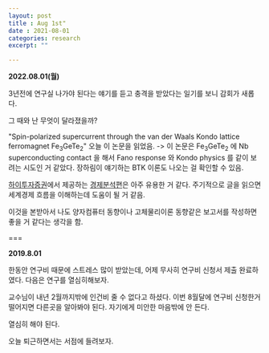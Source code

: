 ```yaml
---
layout: post
title : Aug 1st"
date : 2021-08-01
categories: research
excerpt: ""

---
```

 
 **2022.08.01(월)**
 
 3년전에 연구실 나가야 된다는 얘기를 듣고 충격을 받았다는 일기를 보니 감회가 새롭다.
 
 그 때와 난 무엇이 달라졌을까?
 
 "Spin-polarized supercurrent through the van der Waals Kondo lattice ferromagnet Fe$_3$GeTe$_2$"
 오늘 이 논문을 읽었음. -> 이 논문은 Fe$_3$GeTe$_2$ 에 Nb superconducting contact 을 해서 Fano response 와 Kondo physics 를 같이 보려는 시도인 거 같았다. 장하림이 얘기하는 BTK 이론도 나오는 걸 확인할 수 있음. 
 
 [하이투자증권](https://www.hi-ib.com/)에서 제공하는  [경제분석편](https://qkrwlsghdcjsworlt.github.io/todo/indexhi-ib.html)은 아주 유용한 거 같다. 주기적으로 글을 읽으면 세계경제 흐름을 이해하는데 도움이 될 거 같음. 
 
 이것을 본받아서 나도 양자컴퓨터 동향이나 고체물리이론 동향같은 보고서를 작성하면 좋을 거 같다는 생각을 함. 
 
 ===
 
 
 **2019.8.01**
 
 한동안 연구비 때문에 스트레스 많이 받았는데, 어제 무사히 연구비 신청서 제출 완료하였다. 다음은 연구를 열심히해보자. 
 
 교수님이 내년 2월까지밖에 인건비 줄 수 없다고 하셨다. 이번 8월달에 연구비 신청한거 떨어지면 다른곳을 알아봐야 된다. 자기에게 미안한 마음밖에 안 든다. 
 
 열심히 해야 된다. 
 
 오늘 퇴근하면서는 서점에 들려보자. 
